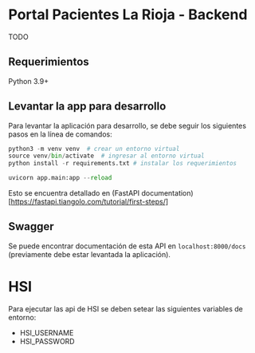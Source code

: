 # Portal Pacientes La Rioja - Backend

TODO

## Requerimientos

Python 3.9+

## Levantar la app para desarrollo

Para levantar la aplicación para desarrollo, se debe seguir los siguientes pasos
en la línea de comandos:

```python
python3 -m venv venv  # crear un entorno virtual
source venv/bin/activate  # ingresar al entorno virtual
python install -r requirements.txt # instalar los requerimientos

uvicorn app.main:app --reload
```

Esto se encuentra detallado en (FastAPI documentation)[https://fastapi.tiangolo.com/tutorial/first-steps/]

## Swagger
Se puede encontrar documentación de esta API en ``localhost:8000/docs`` (previamente debe estar levantada
la aplicación).

# HSI
Para ejecutar las api de HSI se deben setear las siguientes variables de entorno:

  * HSI_USERNAME
  * HSI_PASSWORD
